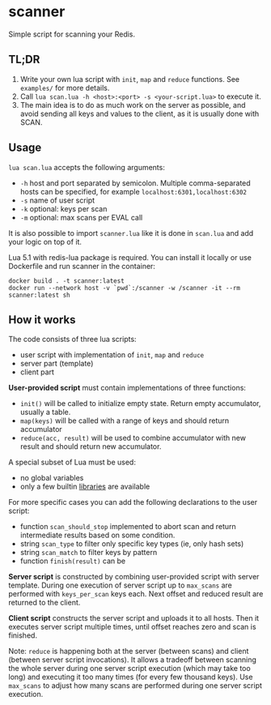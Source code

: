 # scanner

Simple script for scanning your Redis.

## TL;DR
1. Write your own lua script with `init`, `map` and `reduce` functions. See `examples/` for more details.
2. Call `lua scan.lua -h <host>:<port> -s <your-script.lua>` to execute it.
3. The main idea is to do as much work on the server as possible, and avoid sending all keys and values to the client, as it is usually done with SCAN.

## Usage
`lua scan.lua` accepts the following arguments:
- `-h` host and port separated by semicolon. Multiple comma-separated hosts can be specified, for example `localhost:6301,localhost:6302`
- `-s` name of user script
- `-k` optional: keys per scan
- `-m` optional: max scans per EVAL call 

It is also possible to import `scanner.lua` like it is done in `scan.lua` and add your logic on top of it.

Lua 5.1 with redis-lua package is required. You can install it locally or use Dockerfile and run scanner in the container:
```shell
docker build . -t scanner:latest
docker run --network host -v `pwd`:/scanner -w /scanner -it --rm scanner:latest sh
```


## How it works
The code consists of three lua scripts:
* user script with implementation of `init`, `map` and `reduce`
* server part (template)
* client part

**User-provided script** must contain implementations of three functions: 
* `init()` will be called to initialize empty state. Return empty accumulator, usually a table.
* `map(keys)` will be called with a range of keys and should return accumulator
* `reduce(acc, result)` will be used to combine accumulator with new result and should return new accumulator.  

A special subset of Lua must be used:
* no global variables
* only a few builtin [libraries](https://redis.io/docs/interact/programmability/lua-api/#runtime-libraries) are available

For more specific cases you can add the following declarations to the user script:
* function `scan_should_stop` implemented to abort scan and return intermediate results based on some condition.
* string `scan_type` to filter only specific key types (ie, only hash sets)
* string `scan_match` to filter keys by pattern
* function `finish(result)` can be 

**Server script** is constructed by combining user-provided script with server template. During one execution of server script up to `max_scans` are performed with `keys_per_scan` keys each. Next offset and reduced result are returned to the client.

**Client script** constructs the server script and uploads it to all hosts. Then it executes server script multiple times, until offset reaches zero and scan is finished. 

Note: `reduce` is happening both at the server (between scans) and client (between server script invocations). It allows a tradeoff between scanning the whole server during one server script execution (which may take too long) and executing it too many times (for every few thousand keys). Use `max_scans` to adjust how many scans are performed during one server script execution.
